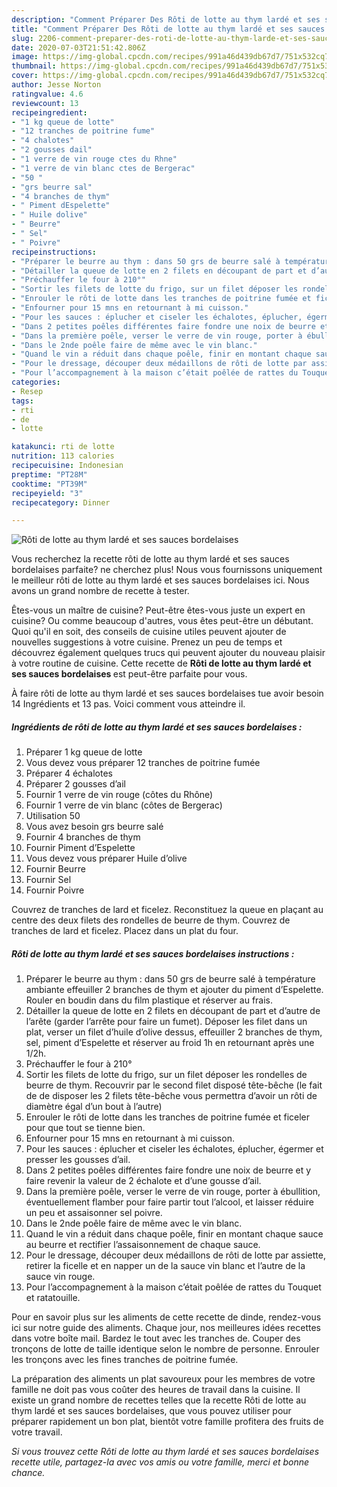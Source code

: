 ```yaml
---
description: "Comment Préparer Des Rôti de lotte au thym lardé et ses sauces bordelaises"
title: "Comment Préparer Des Rôti de lotte au thym lardé et ses sauces bordelaises"
slug: 2206-comment-preparer-des-roti-de-lotte-au-thym-larde-et-ses-sauces-bordelaises
date: 2020-07-03T21:51:42.806Z
image: https://img-global.cpcdn.com/recipes/991a46d439db67d7/751x532cq70/roti-de-lotte-au-thym-larde-et-ses-sauces-bordelaises-photo-principale-de-la-recette.jpg
thumbnail: https://img-global.cpcdn.com/recipes/991a46d439db67d7/751x532cq70/roti-de-lotte-au-thym-larde-et-ses-sauces-bordelaises-photo-principale-de-la-recette.jpg
cover: https://img-global.cpcdn.com/recipes/991a46d439db67d7/751x532cq70/roti-de-lotte-au-thym-larde-et-ses-sauces-bordelaises-photo-principale-de-la-recette.jpg
author: Jesse Norton
ratingvalue: 4.6
reviewcount: 13
recipeingredient:
- "1 kg queue de lotte"
- "12 tranches de poitrine fume"
- "4 chalotes"
- "2 gousses dail"
- "1 verre de vin rouge ctes du Rhne"
- "1 verre de vin blanc ctes de Bergerac"
- "50 "
- "grs beurre sal"
- "4 branches de thym"
- " Piment dEspelette"
- " Huile dolive"
- " Beurre"
- " Sel"
- " Poivre"
recipeinstructions:
- "Préparer le beurre au thym : dans 50 grs de beurre salé à température ambiante effeuiller 2 branches de thym et ajouter du piment d’Espelette. Rouler en boudin dans du film plastique et réserver au frais."
- "Détailler la queue de lotte en 2 filets en découpant de part et d’autre de l’arête (garder l’arrête pour faire un fumet). Déposer les filet dans un plat, verser un filet d’huile d’olive dessus, effeuiller 2 branches de thym, sel, piment d’Espelette et réserver au froid 1h en retournant après une 1/2h."
- "Préchauffer le four à 210°"
- "Sortir les filets de lotte du frigo, sur un filet déposer les rondelles de beurre de thym. Recouvrir par le second filet disposé tête-bêche (le fait de de disposer les 2 filets tête-bêche vous permettra d’avoir un rôti de diamètre égal d’un bout à l’autre)"
- "Enrouler le rôti de lotte dans les tranches de poitrine fumée et ficeler pour que tout se tienne bien."
- "Enfourner pour 15 mns en retournant à mi cuisson."
- "Pour les sauces : éplucher et ciseler les échalotes, éplucher, égermer et presser les gousses d’ail."
- "Dans 2 petites poêles différentes faire fondre une noix de beurre et y faire revenir la valeur de 2 échalote et d’une gousse d’ail."
- "Dans la première poêle, verser le verre de vin rouge, porter à ébullition, éventuellement flamber pour faire partir tout l’alcool, et laisser réduire un peu et assaisonner sel poivre."
- "Dans le 2nde poêle faire de même avec le vin blanc."
- "Quand le vin a réduit dans chaque poêle, finir en montant chaque sauce au beurre et rectifier l’assaisonnement de chaque sauce."
- "Pour le dressage, découper deux médaillons de rôti de lotte par assiette, retirer la ficelle et en napper un de la sauce vin blanc et l’autre de la sauce vin rouge."
- "Pour l’accompagnement à la maison c’était poêlée de rattes du Touquet et ratatouille."
categories:
- Resep
tags:
- rti
- de
- lotte

katakunci: rti de lotte 
nutrition: 113 calories
recipecuisine: Indonesian
preptime: "PT28M"
cooktime: "PT39M"
recipeyield: "3"
recipecategory: Dinner

---
```



![Rôti de lotte au thym lardé et ses sauces bordelaises](https://img-global.cpcdn.com/recipes/991a46d439db67d7/751x532cq70/roti-de-lotte-au-thym-larde-et-ses-sauces-bordelaises-photo-principale-de-la-recette.jpg)

Vous recherchez la recette rôti de lotte au thym lardé et ses sauces bordelaises parfaite? ne cherchez plus! Nous vous fournissons uniquement le meilleur rôti de lotte au thym lardé et ses sauces bordelaises ici. Nous avons un grand nombre de recette à tester.

Êtes-vous un maître de cuisine? Peut-être êtes-vous juste un expert en cuisine? Ou comme beaucoup d'autres, vous êtes peut-être un débutant. Quoi qu'il en soit, des conseils de cuisine utiles peuvent ajouter de nouvelles suggestions à votre cuisine. Prenez un peu de temps et découvrez également quelques trucs qui peuvent ajouter du nouveau plaisir à votre routine de cuisine. Cette recette de <strong> Rôti de lotte au thym lardé et ses sauces bordelaises </strong> est peut-être parfaite pour vous.

<!--inarticleads1-->

À faire rôti de lotte au thym lardé et ses sauces bordelaises tue avoir besoin 14 Ingrédients et 13 pas. Voici comment vous atteindre il.

##### Ingrédients de rôti de lotte au thym lardé et ses sauces bordelaises :

1. Préparer 1 kg queue de lotte
1. Vous devez vous préparer 12 tranches de poitrine fumée
1. Préparer 4 échalotes
1. Préparer 2 gousses d’ail
1. Fournir 1 verre de vin rouge (côtes du Rhône)
1. Fournir 1 verre de vin blanc (côtes de Bergerac)
1. Utilisation 50 
1. Vous avez besoin grs beurre salé
1. Fournir 4 branches de thym
1. Fournir  Piment d’Espelette
1. Vous devez vous préparer  Huile d’olive
1. Fournir  Beurre
1. Fournir  Sel
1. Fournir  Poivre


Couvrez de tranches de lard et ficelez. Reconstituez la queue en plaçant au centre des deux filets des rondelles de beurre de thym. Couvrez de tranches de lard et ficelez. Placez dans un plat du four. 

<!--inarticleads2-->

##### Rôti de lotte au thym lardé et ses sauces bordelaises instructions :

1. Préparer le beurre au thym : dans 50 grs de beurre salé à température ambiante effeuiller 2 branches de thym et ajouter du piment d’Espelette. Rouler en boudin dans du film plastique et réserver au frais.
1. Détailler la queue de lotte en 2 filets en découpant de part et d’autre de l’arête (garder l’arrête pour faire un fumet). Déposer les filet dans un plat, verser un filet d’huile d’olive dessus, effeuiller 2 branches de thym, sel, piment d’Espelette et réserver au froid 1h en retournant après une 1/2h.
1. Préchauffer le four à 210°
1. Sortir les filets de lotte du frigo, sur un filet déposer les rondelles de beurre de thym. Recouvrir par le second filet disposé tête-bêche (le fait de de disposer les 2 filets tête-bêche vous permettra d’avoir un rôti de diamètre égal d’un bout à l’autre)
1. Enrouler le rôti de lotte dans les tranches de poitrine fumée et ficeler pour que tout se tienne bien.
1. Enfourner pour 15 mns en retournant à mi cuisson.
1. Pour les sauces : éplucher et ciseler les échalotes, éplucher, égermer et presser les gousses d’ail.
1. Dans 2 petites poêles différentes faire fondre une noix de beurre et y faire revenir la valeur de 2 échalote et d’une gousse d’ail.
1. Dans la première poêle, verser le verre de vin rouge, porter à ébullition, éventuellement flamber pour faire partir tout l’alcool, et laisser réduire un peu et assaisonner sel poivre.
1. Dans le 2nde poêle faire de même avec le vin blanc.
1. Quand le vin a réduit dans chaque poêle, finir en montant chaque sauce au beurre et rectifier l’assaisonnement de chaque sauce.
1. Pour le dressage, découper deux médaillons de rôti de lotte par assiette, retirer la ficelle et en napper un de la sauce vin blanc et l’autre de la sauce vin rouge.
1. Pour l’accompagnement à la maison c’était poêlée de rattes du Touquet et ratatouille.


Pour en savoir plus sur les aliments de cette recette de dinde, rendez-vous ici sur notre guide des aliments. Chaque jour, nos meilleures idées recettes dans votre boîte mail. Bardez le tout avec les tranches de. Couper des tronçons de lotte de taille identique selon le nombre de personne. Enrouler les tronçons avec les fines tranches de poitrine fumée. 

<!--inarticleads1-->

<p>
La préparation des aliments un plat savoureux pour les membres de votre famille ne doit pas vous coûter des heures de travail dans la cuisine. Il existe un grand nombre de recettes telles que la recette Rôti de lotte au thym lardé et ses sauces bordelaises, que vous pouvez utiliser pour préparer rapidement un bon plat, bientôt votre famille profitera des fruits de votre travail.
</p>

<p>
<i>Si vous trouvez cette Rôti de lotte au thym lardé et ses sauces bordelaises recette utile, partagez-la avec vos amis ou votre famille, merci et bonne chance.</i>
</p>
